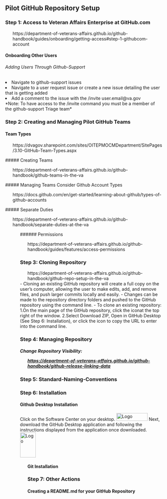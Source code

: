 
  
        
## Pilot GitHub Repository Setup 
### Step 1: Access to Veteran Affairs Enterprise at GitHub.com 
<ul> https://department-of-veterans-affairs.github.io/github-handbook/guides/onboarding/getting-access#step-1-githubcom-account </ul>

#### Onboarding Other Users
###### Adding Users Through Github-Support
<li> Navigate to github-support issues </li>
<li> Navigate to a user request issue or create a new issue detailing the user that is getting added </li>
<li> Add a comment to the issue with the /invite user.email@va.gov </li>
 *Note: To have access to the /invite command you must be a member of the github-support Triage team* 

### Step 2: Creating and Managing Pilot GitHub Teams 
#### Team Types 
  <ul> https://dvagov.sharepoint.com/sites/OITEPMOCMDepartment/SitePages/3.10-GitHub-Team-Types.aspx </ul>
##### Creating Teams
<ul> https://department-of-veterans-affairs.github.io/github-handbook/github-teams-in-the-va </ul>
 ##### Managing Teams</a>
 Consider Github Account Types
 <ul> https://docs.github.com/en/get-started/learning-about-github/types-of-github-accounts </ul>
 ##### Separate Duties </a>
 <ul> https://department-of-veterans-affairs.github.io/github-handbook/separate-duties-at-the-va <ul>
 ###### Permissions </a>
 <ul>https://department-of-veterans-affairs.github.io/github-handbook/guides/features/access-permissions </ul>


### Step 3: Cloning Repository  <ul>
<ul> https://department-of-veterans-affairs.github.io/github-handbook/github-repo-setup-in-the-va </ul>
- Cloning an existing GitHub repository will create a full copy on the user’s computer, allowing the user to make edits, 
add, and remove files, and push larger commits locally and easily. 
- Changes can be made to the repository directory folders and pushed to the GitHub repository using the command line.  
- To clone an existing repository:
1.On the main page of the GitHub repository, click the iconat the top right of the window.  
2.Select Download ZIP, Open in GitHub Desktop (See Step 6: Installation), or click the icon to copy the URL to enter into the command line.


### Step 4: Managing Repository  
##### Change Repository Visibility: <ul> https://department-of-veterans-affairs.github.io/github-handbook/github-release-linking-data </ul>
### Step 5: Standard-Naming-Conventions 

### Step 6: Installation 
#### Github Desktop Installation 
Click on the Software Center on your desktop. 
<img src="https://user-images.githubusercontent.com/105750400/182799638-8b986305-3726-499f-92df-ae319d04c2c6.png" alt="Logo" width="100" height="25"> </a>
Next, download the GitHub Desktop application and following the instructions displayed from the application once downloaded.</a>
  <img src="https://user-images.githubusercontent.com/105750400/182800055-dccd42af-a1ba-4c8b-9aa1-f3fde39f74e5.png" alt="Logo" width="50" height="80"> </a><ul>

#### Git Installation 


### Step 7: Other Actions
#### Creating a README.md for your GitHub Repository 
####

